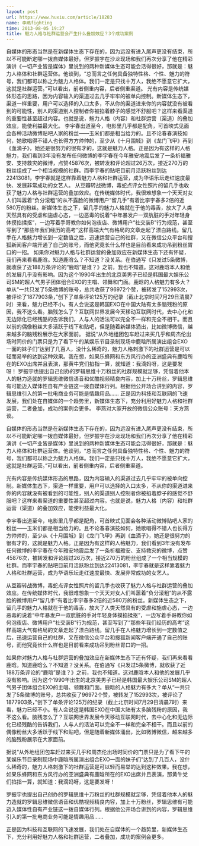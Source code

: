 ```yaml
---
layout: post
url: https://www.huxiu.com/article/18283
name: 李燕fighting
time: 2013-08-05 19:27
title: 魅力人格与社群运营会产生什么叠加效应？3个成功案例
---
```

自媒体的形态当然是在新媒体生态下存在的，因为远没有进入尾声更没有结束，所以不可能断定哪一拨自媒体最好。但罗振宇在沙龙现场和我们再次分享了他在精彩演讲《一切产业皆是媒体》里说到的两种新媒体生态可能会活得很好，那就是：魅力人格体和社群运营体。他谈到，“总而言之任何具备独特性格、个性、魅力的符号，我们都可以称之为魅力人格体。我们一定是只找十万人，我绝不愿意它扩大，这就是社群运营。”可以看出，前者侧重内容，后者侧重渠道。 光有内容是传统媒体形态的思路，因为内容输入的渠道过去几乎牢牢的被单向控制。新媒体生态下，渠道一样重要，用户可以选择的入口太多，不从你的渠道进来你的内容就没有被看到的可能性，别人的渠道别人控制者你被掐着脖子的感觉不舒服吧？这样来看渠道的重要性甚至超过内容。也就是说，魅力人格（内容）和社群运营（渠道）的叠加效应，能使利益最大化。 李宇春出道至今，电影里几乎都是配角，可首映式见面会各种活动微博贴吧人家的粉丝——玉米们都是相当给力的。且不论春春演技如何，她歌唱得不错人也长得方方帅帅的，至少从《十月围城》到《龙门飞甲》再到《血滴子》，她还是很努力的很有才的，这就是魅力人格。正是因为有这样的人格魅力，我们看到3年没有发布任何微博的李宇春在今年雅安地震后发了一条祈福雅安、支持救灾的微博，点赞45876次，被转发和评论超过26万次，接近270万的粉丝组成了一个相当规模的社群。而李宇春的贴吧目前月活跃粉丝到达22413081，李宇春就是这样靠着魅力人格和社群运营，成为华语乐坛走红速度最快、发展非常成功的女艺人。 从豆瓣转战微博，毒蛇点评女性照片的留几手也收获了魅力人格与社群运营的叠加效应。在传统媒体时代，我很难想象一个天天对女人们叫嚣着“负分滚粗”的从不露脸的微博用户“留几手”有着比李宇春多2倍的近580万的粉丝。新媒体生态之下，留几手的魅力人格就在于他的毒舌，放大了人类天然具有的受虐和施虐心态，一边恶毒的说着“中年暴发户一双肮脏的手对年轻身体摸掐揉抠”，一边写着手哥教你如何泡夜店、微博用户“社交装B”行为规范，甚至写到了“那些年我们经历的高考”这样高端大气有格局的文章走起了漂白路线。留几手在人格魅力增长到一定数值之后，迅速运营自己的社群，又在微信公众平台和搜狐新闻客户端开通了自己的账号，而他究竟长什么样也是目前看来成功吊到粉丝胃口的一招。 如果你对魅力人格与社群运营的叠加效应在新媒体生态下还有怀疑，我们再来看看鹿晗。知道鹿晗么？不知道？没关系。在伯通写《只发过5条微博，就收获了近188万条评论的“鹿晗”是谁？》之前，我也不知道。这对鹿晗本人和他的发展几乎没有影响。因为这个1990年出生的北京美男子已经是韩国最大娱乐公司SM的超人气男子团体组合EXO的主唱、领舞和门面。鹿晗的人格魅力有多大？单从“一共只发了5条微博的账号，总共收获了96972个赞，被转发了152993次，被评论了1877903条，”创下了单条评论125万的纪录（截止北京时间7月29日清晨7时）来看，魅力已经不小。有人会说这是韩国EXO在中国大陆有太多脑残粉的原因，我不这么看。脑残怎么了？互联网世界发展今天移动互联网时代，去中心化和无边际化已经残酷的告诉我们，人与人的活法可以完全不一样和完全不相干。而且以前的偶像粉丝大多活跃于线下和贴吧，但是随着新媒体涌出，比如微博微信，越来越多的脑残粉展示在大家面前。 据说“从外地组团包车赶过来买几乎和周杰伦出场时同价的门票只是为了看下午的某娱乐节目录制现场中鹿晗所属演出组合EXO一面的妹子们”达到了几百人，没什么稀奇的，魅力人格刺激下的社群运营是可以轻而易举的达到这种效果。我在想，如果乐蜂网和东方风行办的亚洲盛典有鹿晗所在的EXO出席并且表演，那黄牛党们掐指一算，就知道：我滴妈呀，这是要发呀！ 罗振宇也提出自己创办的罗辑思维十万粉丝的社群规模就足够，凭借着他本人的魅力造就的罗辑思维微信语音和优酷视频精良内容，加上十万粉丝，罗辑思维有可能迈入媒体性自有产业链这一拨自媒体行列。根据他公开场合讲到的内容，罗辑思维引入的第一批电商业务可能是情趣用品…… 正是因为科技和互联网的飞速发展，我们处在自媒体的一个趋势里，新媒体生态下，充分利用好魅力人格和社群运营，二者叠加，成功的案例会更多。 李燕对大家开放的微信公众账号：天方燕谈。

自媒体的形态当然是在新媒体生态下存在的，因为远没有进入尾声更没有结束，所以不可能断定哪一拨自媒体最好。但罗振宇在沙龙现场和我们再次分享了他在精彩演讲《一切产业皆是媒体》里说到的两种新媒体生态可能会活得很好，那就是：魅力人格体和社群运营体。他谈到，“总而言之任何具备独特性格、个性、魅力的符号，我们都可以称之为魅力人格体。我们一定是只找十万人，我绝不愿意它扩大，这就是社群运营。”可以看出，前者侧重内容，后者侧重渠道。

光有内容是传统媒体形态的思路，因为内容输入的渠道过去几乎牢牢的被单向控制。新媒体生态下，渠道一样重要，用户可以选择的入口太多，不从你的渠道进来你的内容就没有被看到的可能性，别人的渠道别人控制者你被掐着脖子的感觉不舒服吧？这样来看渠道的重要性甚至超过内容。也就是说，魅力人格（内容）和社群运营（渠道）的叠加效应，能使利益最大化。

李宇春出道至今，电影里几乎都是配角，可首映式见面会各种活动微博贴吧人家的粉丝——玉米们都是相当给力的。且不论春春演技如何，她歌唱得不错人也长得方方帅帅的，至少从《十月围城》到《龙门飞甲》再到《血滴子》，她还是很努力的很有才的，这就是魅力人格。正是因为有这样的人格魅力，我们看到3年没有发布任何微博的李宇春在今年雅安地震后发了一条祈福雅安、支持救灾的微博，点赞45876次，被转发和评论超过26万次，接近270万的粉丝组成了一个相当规模的社群。而李宇春的贴吧目前月活跃粉丝到达22413081，李宇春就是这样靠着魅力人格和社群运营，成为华语乐坛走红速度最快、发展非常成功的女艺人。

从豆瓣转战微博，毒蛇点评女性照片的留几手也收获了魅力人格与社群运营的叠加效应。在传统媒体时代，我很难想象一个天天对女人们叫嚣着“负分滚粗”的从不露脸的微博用户“留几手”有着比李宇春多2倍的近580万的粉丝。新媒体生态之下，留几手的魅力人格就在于他的毒舌，放大了人类天然具有的受虐和施虐心态，一边恶毒的说着“中年暴发户一双肮脏的手对年轻身体摸掐揉抠”，一边写着手哥教你如何泡夜店、微博用户“社交装B”行为规范，甚至写到了“那些年我们经历的高考”这样高端大气有格局的文章走起了漂白路线。留几手在人格魅力增长到一定数值之后，迅速运营自己的社群，又在微信公众平台和搜狐新闻客户端开通了自己的账号，而他究竟长什么样也是目前看来成功吊到粉丝胃口的一招。

如果你对魅力人格与社群运营的叠加效应在新媒体生态下还有怀疑，我们再来看看鹿晗。知道鹿晗么？不知道？没关系。在伯通写《只发过5条微博，就收获了近188万条评论的“鹿晗”是谁？》之前，我也不知道。这对鹿晗本人和他的发展几乎没有影响。因为这个1990年出生的北京美男子已经是韩国最大娱乐公司SM的超人气男子团体组合EXO的主唱、领舞和门面。鹿晗的人格魅力有多大？单从“一共只发了5条微博的账号，总共收获了96972个赞，被转发了152993次，被评论了1877903条，”创下了单条评论125万的纪录（截止北京时间7月29日清晨7时）来看，魅力已经不小。有人会说这是韩国EXO在中国大陆有太多脑残粉的原因，我不这么看。脑残怎么了？互联网世界发展今天移动互联网时代，去中心化和无边际化已经残酷的告诉我们，人与人的活法可以完全不一样和完全不相干。而且以前的偶像粉丝大多活跃于线下和贴吧，但是随着新媒体涌出，比如微博微信，越来越多的脑残粉展示在大家面前。

据说“从外地组团包车赶过来买几乎和周杰伦出场时同价的门票只是为了看下午的某娱乐节目录制现场中鹿晗所属演出组合EXO一面的妹子们”达到了几百人，没什么稀奇的，魅力人格刺激下的社群运营是可以轻而易举的达到这种效果。我在想，如果乐蜂网和东方风行办的亚洲盛典有鹿晗所在的EXO出席并且表演，那黄牛党们掐指一算，就知道：我滴妈呀，这是要发呀！

罗振宇也提出自己创办的罗辑思维十万粉丝的社群规模就足够，凭借着他本人的魅力造就的罗辑思维微信语音和优酷视频精良内容，加上十万粉丝，罗辑思维有可能迈入媒体性自有产业链这一拨自媒体行列。根据他公开场合讲到的内容，罗辑思维引入的第一批电商业务可能是情趣用品……

正是因为科技和互联网的飞速发展，我们处在自媒体的一个趋势里，新媒体生态下，充分利用好魅力人格和社群运营，二者叠加，成功的案例会更多。

